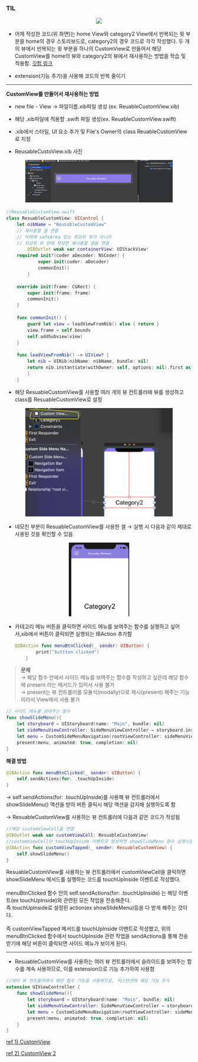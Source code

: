 ### TIL

<div align="center">
<img src="../../images/20210130/menuPractice.gif" height="300"/>
</div>

- 어제 작성한 코드(위 화면)는 home View와 category2 View에서 반복되는 윗 부분을 home의 경우 스토리보드로, category2의 경우 코드로 각각 작성했다. 두 개의 뷰에서 반복되는 윗 부분을 하나의 CustomView로 만들어서 해당 CustomView를 home의 뷰와 category2의 뷰에서 재사용하는 방법을 학습 및 적용함. [깃헙 링크](https://github.com/osandra/IOS_Practice/commit/3081d5e7ef8a619d3f2e20d08fea0753d8440972)

- extension(기능 추가)을 사용해 코드의 반복 줄이기
---

**CustomView를 만들어서 재사용하는 방법** 

- new file - View  → 파일이름.xib파일 생성
(ex. ReuableCustomView.xib)

- 해당 .xib파일에 적용할 .swift 파일 생성(ex. ReuableCustomView.swift)

- .xib에서 스타일, UI 요소 추가 및 File's Owner의 class ReuableCustomView로 지정

- ReusableCustoView.xib 사진
<div align="center">
<img src="../../images/20210131/1.png" width="400"/>
</div>


```swift
//ReusableCustomView.swift
class ResuableCustomView: UIControl {
    let nibName = "ReusableCustomView"
    // 재사용할 셀 연결 
    // 아래에 safeArea 있는 최상위 뷰가 아니라
    // 최상위 뷰 안에 작성한 재사용할 셀을 연결
        @IBOutlet weak var containerView: UIStackView!
    required init?(coder aDecoder: NSCoder) {
            super.init(coder: aDecoder)
            commonInit()
        }

    override init(frame: CGRect) {
        super.init(frame: frame)
        commonInit()
    }
    
    func commonInit() {
        guard let view = loadViewFromNib() else { return }
        view.frame = self.bounds
        self.addSubview(view)
    }
    
    func loadViewFromNib() -> UIView? {
        let nib = UINib(nibName: nibName, bundle: nil)
        return nib.instantiate(withOwner: self, options: nil).first as? UIView
        }
    } 
```
- 해당 ResuableCustomView를 사용할 여러 개의 뷰 컨트롤러에 뷰를 생성하고 class를 ResuableCustomView로 설정
<div align="center">
<img src="../../images/20210131/2.png" width="400"/>
</div>

- 네모친 부분이 ResuableCustomView를 사용한 셀 → 실행 시 다음과 같이 제대로 사용된 것을 확인할 수 있음

<div align="center">
<img src="../../images/20210131/3.png" height="200"/>
</div>

- 카테고리 메뉴 버튼을 클릭하면 사이드 메뉴를 보여주는 함수를 실행하고 싶어서,xib에서 버튼이 클릭되면 실행되는 IBAction 추가함

    ```swift
    @IBAction func menuBtnClicked(_ sender: UIButton) {
            print("buttton clicked")
        }
    ```
>**문제**<br> 
→ 해당 함수 안에서 사이드 메뉴를 보여주는 함수를 작성하고 싶은데 해당 함수에 present 라는 메서드가 있어서 사용 불가 <br>→ present는 뷰 컨트롤러를 모듈식(modally)으로 제시(present) 해주는 기능이라서 View에서 사용 불가

```swift
// 사이드 메뉴를 보여주는 함수
func showSlideMenu(){
    let storyboard = UIStoryboard(name: "Main", bundle: nil)
    let sideMenuViewController: SideMenuViewController = storyboard.instantiateViewController(withIdentifier: "SideMenuViewController") as! SideMenuViewController
    let menu = CustomSideMenuNavigation(rootViewController: sideMenuViewController)
    present(menu, animated: true, completion: nil)
}

```
**해결 방법**
```swift
@IBAction func menuBtnClicked(_ sender: UIButton) {
    self.sendActions(for: .touchUpInside)
}
```

→ self.sendActions(for: .touchUpInside)를 사용해 뷰 컨트롤러에서 showSlideMenu() 액션을 받아 버튼 클릭시 해당 액션을 감지해 실행하도록 함

→ ResuableCustomView를 사용하는 뷰 컨트롤러에 다음과 같은 코드가 작성됨

```swift
//해당 customViewCell을 연결
@IBOutlet weak var customViewCell: ResuableCustomView!
//customViewCell이 touchUpInside 이벤트로 발생하면 showSlideMenu 함수 실행시킬 것임
@IBAction func customViewTapped(_ sender: ResuableCustomView) {
    self.showSlideMenu()
}
```
ResuableCustomView를 사용하는 뷰 컨트롤러에서 customViewCell을 클릭하면 showSlideMenu 메서드를 실행하는 코드를 touchUpInside 이벤트로 작성했다.
<br><br>
menuBtnClicked 함수 안의 self.sendActions(for: .touchUpInside)
는 해당 이벤트(ex touchUpInside)와 관련된 모든 작업을 전송해준다. <br>즉 touchUpInside로 설정된 action(ex showSlideMenu)등을 다 받게 해주는 것이다. 
<br><br>
즉 customViewTapped 메서드를 touchUpInside 이벤트로 작성했고, 위의 menuBtnClicked 함수에서 touchUpInside 관련 작업을 sendActions를 통해 전송받기에 해당 버튼이 클릭되면 사이드 메뉴가 보이게 된다.

---
- ResuableCustomView를 사용하는 여러 뷰 컨트롤러에서 슬라이드를 보여주는 함수를 계속 사용하므로, 이를 extension으로 기능 추가하여 사용함

```swift
//여러 뷰 컨트롤러에서 해당 함수 기능을 사용하므로, 익스텐션에 해당 기능 추가
extension UIViewController {
    func showSlideMenu(){
        let storyboard = UIStoryboard(name: "Main", bundle: nil)
        let sideMenuViewController: SideMenuViewController = storyboard.instantiateViewController(withIdentifier: "SideMenuViewController") as! SideMenuViewController
        let menu = CustomSideMenuNavigation(rootViewController: sideMenuViewController)
        present(menu, animated: true, completion: nil)
    }
}
```

[ref 1) CustomView](https://guides.codepath.com/ios/Custom-Views)

[ref 2) CustomView 2](https://suragch.medium.com/creating-custom-views-in-ios-for-multiple-reuse-b2307a57d792)